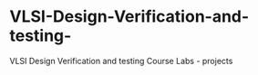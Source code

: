 # VLSI-Design-Verification-and-testing-
VLSI Design Verification and testing Course Labs - projects
